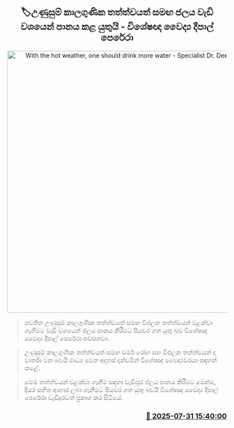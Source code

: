 <p align='center'><b><h2 align='center' title='With the hot weather, one should drink more water - Specialist Dr. Deepal Perera'>🏷උණුසුම් කාලගුණික තත්ත්වයත් සමඟ ජලය වැඩි වශයෙන් පානය කළ යුතුයි - විශේෂඥ වෛද්‍ය දීපාල් පෙරේරා</h2></b></p>
<p align='center'><img src='https://helakuru.sgp1.cdn.digitaloceanspaces.com/esana/images/lib/hot-weather-water.jpg' width='600' alt='With the hot weather, one should drink more water - Specialist Dr. Deepal Perera'></p>

> පවතින උණුසුම් කාලගුණික තත්ත්වයත් සමඟ විජලන තත්ත්වයන් වළක්වා ගැනීමට වැඩි වශයෙන් ජලය පානය කිරීමට පියවර ගත යුතු බව විශේෂඥ වෛද්‍ය දීපාල් පෙරේරා පවසනවා.

> උණුසුම් කාලගුණික තත්ත්වයත් සමඟ චර්ම රෝග සහ විජලන තත්ත්වයන් ද වාර්තා වන බවයි මාධ්‍ය වෙත අදහස් දක්වමින් විශේෂඥ වෛද්‍යවරයා සඳහන් කළේ.

> මෙම තත්ත්වයන් වළක්වා ගැනීම සඳහා වැඩිපුර ජලය පානය කිරීමට මෙන්ම, දියර සහිත ආහාර ලබා ගැනීමට පියවර ගත යුතු බවයි විශේෂඥ වෛද්‍ය දීපාල් පෙරේරා වැඩිදුරටත් ප්‍රකාශ කර සිටියේ.



<h3 align='right'><a href='https://www.helakuru.lk/esana/p/112329/'>📅 2025-07-31 15:40:00</a></h3>
